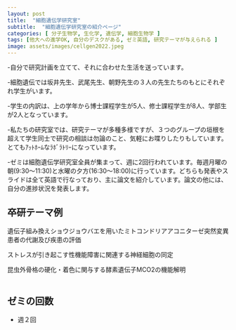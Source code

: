 ```yaml
---
layout: post
title:  "細胞遺伝学研究室"
subtitle:  "細胞遺伝学研究室の紹介ページ"
categories: [ 分子生物学, 生化学, 遺伝学, 細胞生物学 ]
tags: [他大への進学OK, 自分のデスクがある, ゼミ英語, 研究テーマが与えられる ]
image: assets/images/cellgen2022.jpeg
---
```


-自分で研究計画を立てて、それに合わせた生活を送っています。

-細胞遺伝では坂井先生、武尾先生、朝野先生の３人の先生たちのもとにそれぞれ学生がいます。

-学生の内訳は、上の学年から博士課程学生が5人、修士課程学生が8人、学部生が2人となっています。

-私たちの研究室では、研究テーマが多種多様ですが、３つのグループの垣根を超えて学生同士で研究の相談は勿論のこと、気軽にお喋りしたりもしています。とてもｱｯﾄﾎｰﾑなﾗﾎﾞﾗﾄﾘｰになっています。

-ゼミは細胞遺伝学研究室全員が集まって、週に2回行われています。毎週月曜の朝(9:30〜11:30)と水曜の夕方(16:30〜18:00)に行っています。どちらも発表やスライドは全て英語で行なっており、主に論文を紹介しています。論文の他には、自分の進捗状況を発表します。

## 卒研テーマ例
遺伝子組み換えショウジョウバエを用いたミトコンドリアアコニターゼ突然変異患者の代謝及び疾患の評価

ストレスが引き起こす性機能障害に関連する神経細胞の同定

昆虫外骨格の硬化・着色に関与する酵素遺伝子MCO2の機能解明
<br /><br />
   
## ゼミの回数
- 週２回
<br /><br />
